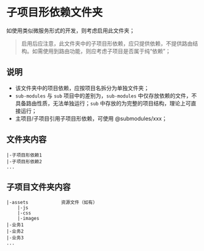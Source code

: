 # 子项目形依赖文件夹

如使用类似微服务形式的开发，则考虑启用此文件夹；

> 启用后应注意，此文件夹中的子项目形依赖，应只提供依赖，不提供路由结构。如需使用到路由功能，则应考虑子项目是否属于纯“依赖”；

## 说明

* 该文件夹中的项目依赖，应按项目名拆分为单独文件夹；
* `sub-modules` 与 `sub` 项目中的差别为，`sub-modules` 中仅存放依赖的文件，不具备路由性质，无法单独运行；`sub` 中存放的为完整的项目结构，理论上可直接运行；
* 主项目/子项目引用子项目形依赖，可使用 @submodules/xxx；

## 文件夹内容

```
|-子项目形依赖1
|-子项目形依赖2
...
```

## 子项目文件夹内容

```
|-assets            资源文件（如有）
    |-js
    |-css
    |-images
|-业务1
|-业务2
|-业务3
...
```
